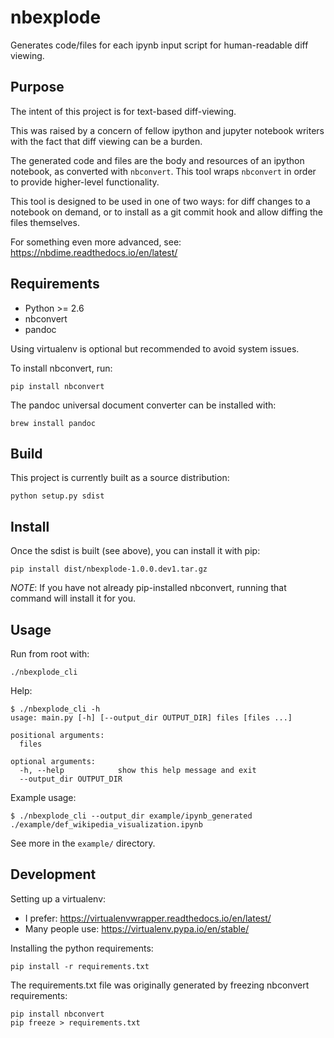 nbexplode
==========

Generates code/files for each ipynb input script for human-readable diff viewing.

Purpose
-------

The intent of this project is for text-based diff-viewing.

This was raised by a concern of fellow ipython and jupyter notebook writers
with the fact that diff viewing can be a burden.

The generated code and files are the body and resources of an ipython notebook,
as converted with `nbconvert`. This tool wraps `nbconvert` in order to provide
higher-level functionality.

This tool is designed to be used in one of two ways: for diff changes to a
notebook on demand, or to install as a git commit hook and allow diffing the
files themselves.

For something even more advanced, see: https://nbdime.readthedocs.io/en/latest/

Requirements
------------

* Python >= 2.6
* nbconvert
* pandoc

Using virtualenv is optional but recommended to avoid system issues.

To install nbconvert, run:
```
pip install nbconvert
```

The pandoc universal document converter can be installed with:
```
brew install pandoc
```

Build
-----

This project is currently built as a source distribution:
```
python setup.py sdist
```

Install
-------

Once the sdist is built (see above), you can install it with pip:
```
pip install dist/nbexplode-1.0.0.dev1.tar.gz
```

_NOTE_: If you have not already pip-installed nbconvert, running that command will install it for you.

Usage
-----

Run from root with:
```
./nbexplode_cli
```

Help:
```
$ ./nbexplode_cli -h
usage: main.py [-h] [--output_dir OUTPUT_DIR] files [files ...]

positional arguments:
  files

optional arguments:
  -h, --help            show this help message and exit
  --output_dir OUTPUT_DIR
```

Example usage:
```
$ ./nbexplode_cli --output_dir example/ipynb_generated ./example/def_wikipedia_visualization.ipynb
```

See more in the `example/` directory.

Development
-----------

Setting up a virtualenv:
* I prefer: https://virtualenvwrapper.readthedocs.io/en/latest/
* Many people use: https://virtualenv.pypa.io/en/stable/

Installing the python requirements:
```
pip install -r requirements.txt
```

The requirements.txt file was originally generated by freezing nbconvert requirements:
```
pip install nbconvert
pip freeze > requirements.txt
```
